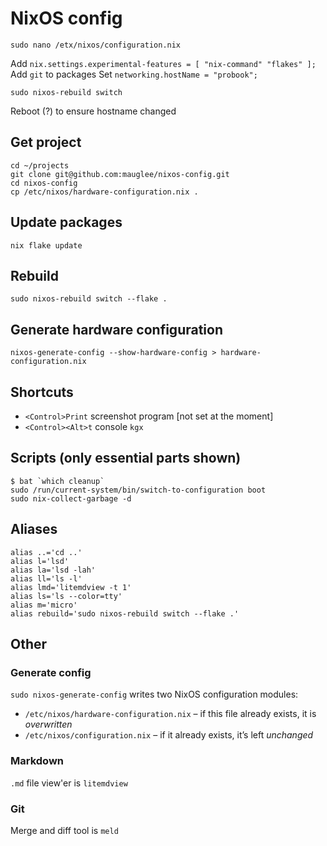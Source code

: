 # NixOS config

```
sudo nano /etx/nixos/configuration.nix
```
Add `nix.settings.experimental-features = [ "nix-command" "flakes" ];`
Add `git` to packages
Set `networking.hostName = "probook";`
```
sudo nixos-rebuild switch
```
Reboot (?) to ensure hostname changed

## Get project
```
cd ~/projects
git clone git@github.com:mauglee/nixos-config.git
cd nixos-config
cp /etc/nixos/hardware-configuration.nix .
```

## Update packages
`nix flake update`

## Rebuild
`sudo nixos-rebuild switch --flake .`

## Generate hardware configuration
`nixos-generate-config --show-hardware-config > hardware-configuration.nix`

## Shortcuts
* `<Control>Print` screenshot program [not set at the moment]
* `<Control><Alt>t` console `kgx`

## Scripts (only essential parts shown)
```
$ bat `which cleanup`
sudo /run/current-system/bin/switch-to-configuration boot
sudo nix-collect-garbage -d
```

## Aliases
```
alias ..='cd ..'
alias l='lsd'
alias la='lsd -lah'
alias ll='ls -l'
alias lmd='litemdview -t 1'
alias ls='ls --color=tty'
alias m='micro'
alias rebuild='sudo nixos-rebuild switch --flake .'
```

## Other
### Generate config
`sudo nixos-generate-config` writes two NixOS configuration modules:
- `/etc/nixos/hardware-configuration.nix` – if this file already exists, it is *overwritten*
- `/etc/nixos/configuration.nix` – if it already exists, it’s left *unchanged*

### Markdown
`.md` file view'er is `litemdview`

### Git
Merge and diff tool is `meld`
